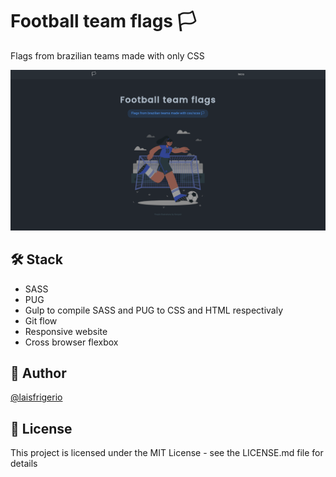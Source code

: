 # Football team flags 🏳

Flags from brazilian teams made with only CSS

<p align="center">
  <a><img src="./screenshots/home-page.png" alt="Home page with title and an illustration from a girl playing a soccer game" title="Home page with title and an illustration from a girl playing a soccer game"></a>
</p>

## 🛠️ Stack

- SASS
- PUG
- Gulp to compile SASS and PUG to CSS and HTML respectivaly
- Git flow
- Responsive website
- Cross browser flexbox

## :woman: Author

[@laisfrigerio](https://github.com/laisfrigerio/)

## 📄 License

This project is licensed under the MIT License - see the LICENSE.md file for details